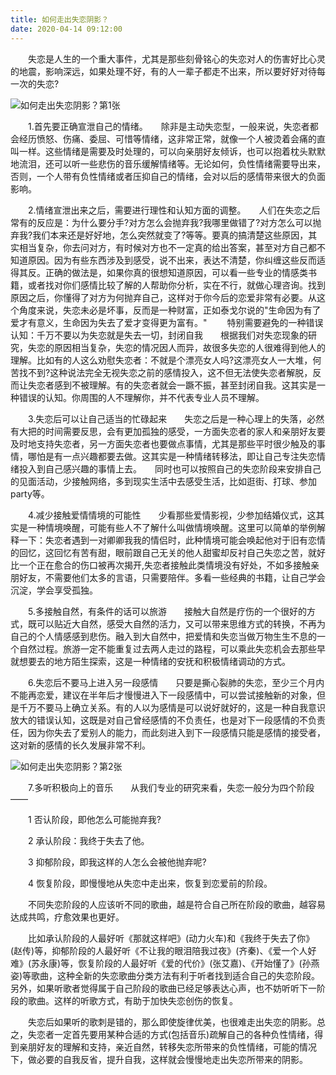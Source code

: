 ```yaml
---
title: 如何走出失恋阴影？
date: 2020-04-14 09:12:00
---
```




　　失恋是人生的一个重大事件，尤其是那些刻骨铭心的失恋对人的伤害好比心灵的地震，影响深远，如果处理不好，有的人一辈子都走不出来，所以要好好对待每一次的失恋?

![如何走出失恋阴影？第1张](/img/17a313851b96d328806c77735c373e57.jpg)

　　1.首先要正确宣泄自己的情绪。　　除非是主动失恋型，一般来说，失恋者都会经历愤怒、伤痛、委屈、可惜等情绪，这非常正常，就像一个人被烫着会痛的直叫一样。这些情绪是需要及时处理的，可以向亲朋好友倾诉，也可以抱着枕头默默地流泪，还可以听一些悲伤的音乐缓解情绪等。无论如何，负性情绪需要导出来，否则，一个人带有负性情绪或者压抑自己的情绪，会对以后的感情带来很大的负面影响。

　　2.情绪宣泄出来之后，需要进行理性和认知方面的调整。　　人们在失恋之后常有的反应是：为什么要分手?对方怎么会抛弃我?我哪里做错了?对方怎么可以抛弃我?我们本来还是好好地，怎么突然就变了?等等。要真的搞清楚这些原因，其实相当复杂，你去问对方，有时候对方也不一定真的给出答案，甚至对方自己都不知道原因。因为有些东西涉及到感受，说不出来，表达不清楚，你纠缠这些反而适得其反。正确的做法是，如果你真的很想知道原因，可以看一些专业的情感类书籍，或者找对你们感情比较了解的人帮助你分析，实在不行，就做心理咨询。找到原因之后，你懂得了对方为何抛弃自己，这样对于你今后的恋爱非常有必要。从这个角度来说，失恋未必是坏事，反而是一种财富，正如泰戈尔说的"生命因为有了爱才有意义，生命因为失去了爱才变得更为富有。" 　　特别需要避免的一种错误认知：千万不要以为失恋就是失去一切，封闭自我　　根据我们对失恋现象的研究，失恋的原因相当复杂，失恋的情况因人而异，故很多失恋的人很难得到他人的理解。比如有的人这么劝慰失恋者：不就是个漂亮女人吗?这漂亮女人一大堆，何苦找不到?这种说法完全无视失恋之前的感情投入，这不但无法使失恋者解脱，反而让失恋者感到不被理解。有的失恋者就会一蹶不振，甚至封闭自我。这其实是一种错误的认知。你周围的人不理解你，并不代表专业人员不理解。

　　3.失恋后可以让自己适当的忙碌起来　　失恋之后是一种心理上的失落，必然有大把的时间需要反思，会有更加孤独的感受，一方面失恋者的家人和亲朋好友要及时地支持失恋者，另一方面失恋者也要做点事情，尤其是那些平时很少触及的事情，哪怕是有一点兴趣都要去做。这其实是一种情绪转移法，即让自己专注失恋情绪投入到自己感兴趣的事情上去。　　同时也可以按照自己的失恋阶段来安排自己的见面活动，少接触网络，多到现实生活中去感受生活，比如逛街、打球、参加party等。

　　4.减少接触爱情情境的可能性　　少看那些爱情影视，少参加结婚仪式，这其实是一种情境唤醒，可能有些人不了解什么叫做情境唤醒。这里可以简单的举例解释一下：失恋者遇到一对卿卿我我的情侣时，此种情境可能会唤起他对于旧有恋情的回忆，这回忆有苦有甜，眼前跟自己无关的他人甜蜜却反衬自己失恋之苦，就好比一个正在愈合的伤口被再次揭开,失恋者接触此类情境没有好处，不如多接触亲朋好友，不需要他们太多的言语，只需要陪伴。多看一些经典的书籍，让自己学会沉淀，学会享受孤独。

　　5.多接触自然，有条件的话可以旅游　　接触大自然是疗伤的一个很好的方式，既可以贴近大自然，感受大自然的活力，又可以带来思维方式的转换，不再为自己的个人情感感到悲伤。融入到大自然中，把爱情和失恋当做万物生生不息的一个自然过程。旅游一定不能重复过去两人走过的路程，可以乘此失恋机会去那些早就想要去的地方陌生探索，这是一种情绪的安抚和积极情绪调动的方式。

　　6.失恋后不要马上进入另一段感情　　只要是撕心裂肺的失恋，至少三个月内不能再恋爱，建议在半年后才慢慢进入下一段感情中，可以尝试接触新的对象，但是千万不要马上确立关系。有的人以为感情是可以说好就好的，这是一种自我意识放大的错误认知，这既是对自己曾经感情的不负责任，也是对下一段感情的不负责任，因为你失去了爱别人的能力，而此刻进入到下一段感情只能是感情的接受者，这对新的感情的长久发展非常不利。

![如何走出失恋阴影？第2张](/img/57a739a5b6f0e5131785e28060920549.jpg)

　　7.多听积极向上的音乐　　从我们专业的研究来看，失恋一般分为四个阶段——

　　1 否认阶段，即他怎么可能抛弃我?

　　2 承认阶段：我终于失去了他。

　　3 抑郁阶段，即我这样的人怎么会被他抛弃呢?

　　4 恢复阶段，即慢慢地从失恋中走出来，恢复到恋爱前的阶段。

　　不同失恋阶段的人应该听不同的歌曲，越是符合自己所在阶段的歌曲，越容易达成共鸣，疗愈效果也更好。

　　比如承认阶段的人最好听《那就这样吧》(动力火车)和《我终于失去了你》(赵传)等，抑郁阶段的人最好听《不让我的眼泪陪我过夜》(齐秦)、《爱一个人好难》(苏永康)等，恢复阶段的人最好听《爱的代价》(张艾嘉)、《开始懂了》(孙燕姿)等歌曲，这种全新的失恋歌曲分类方法有利于听者找到适合自己的失恋阶段。另外，如果听歌者觉得属于自己阶段的歌曲已经足够表达心声，也不妨听听下一阶段的歌曲。这样的听歌方式，有助于加快失恋创伤的恢复。

　　失恋后如果听的歌刺是错的，那么即使旋律优美，也很难走出失恋的阴影。总之，失恋者一定首先要用某种合适的方式(包括音乐)疏解自己的各种负性情绪，得到亲朋好友的理解和支持，亲近自然，转移失恋所带来的负性情绪，可能的情况下，做必要的自我反省，提升自我，这样就会慢慢地走出失恋所带来的阴影。